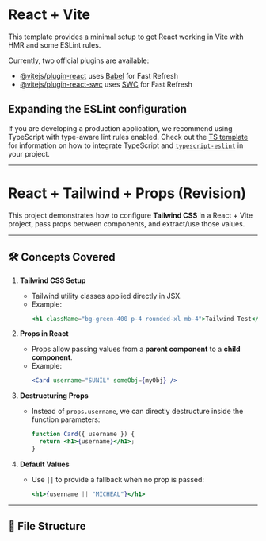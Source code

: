 # React + Vite

This template provides a minimal setup to get React working in Vite with HMR and some ESLint rules.

Currently, two official plugins are available:

- [@vitejs/plugin-react](https://github.com/vitejs/vite-plugin-react/blob/main/packages/plugin-react) uses [Babel](https://babeljs.io/) for Fast Refresh
- [@vitejs/plugin-react-swc](https://github.com/vitejs/vite-plugin-react/blob/main/packages/plugin-react-swc) uses [SWC](https://swc.rs/) for Fast Refresh

## Expanding the ESLint configuration

If you are developing a production application, we recommend using TypeScript with type-aware lint rules enabled. Check out the [TS template](https://github.com/vitejs/vite/tree/main/packages/create-vite/template-react-ts) for information on how to integrate TypeScript and [`typescript-eslint`](https://typescript-eslint.io) in your project.

---------------------------------------------------------------------------------------------------------------------------------------------------
# React + Tailwind + Props (Revision)

This project demonstrates how to configure **Tailwind CSS** in a React + Vite project, pass props between components, and extract/use those values.

---

## 🛠 Concepts Covered
1. **Tailwind CSS Setup**
   - Tailwind utility classes applied directly in JSX.
   - Example:  
     ```jsx
     <h1 className="bg-green-400 p-4 rounded-xl mb-4">Tailwind Test</h1>
     ```

2. **Props in React**
   - Props allow passing values from a **parent component** to a **child component**.
   - Example:  
     ```jsx
     <Card username="SUNIL" someObj={myObj} />
     ```

3. **Destructuring Props**
   - Instead of `props.username`, we can directly destructure inside the function parameters:
     ```jsx
     function Card({ username }) {
       return <h1>{username}</h1>;
     }
     ```

4. **Default Values**
   - Use `||` to provide a fallback when no prop is passed:
     ```jsx
     <h1>{username || "MICHEAL"}</h1>
     ```

---

## 📂 File Structure
